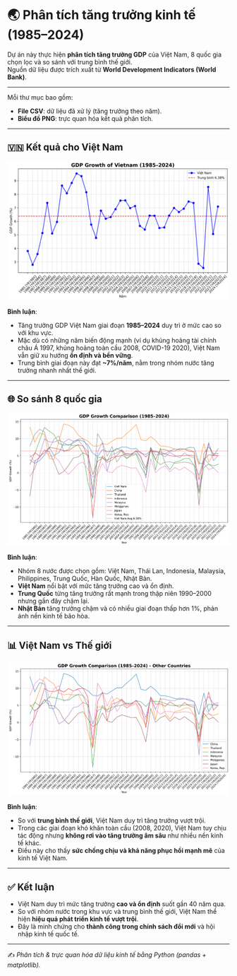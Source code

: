 # 🌏 Phân tích tăng trưởng kinh tế (1985–2024)

Dự án này thực hiện **phân tích tăng trưởng GDP** của Việt Nam, 8 quốc gia chọn lọc và so sánh với trung bình thế giới.  
Nguồn dữ liệu được trích xuất từ **World Development Indicators (World Bank)**.

---

Mỗi thư mục bao gồm:
- **File CSV**: dữ liệu đã xử lý (tăng trưởng theo năm).
- **Biểu đồ PNG**: trực quan hóa kết quả phân tích.

---

## 🇻🇳 Kết quả cho Việt Nam

![alt text](vn_growth.png)

**Bình luận**:  
- Tăng trưởng GDP Việt Nam giai đoạn **1985–2024** duy trì ở mức cao so với khu vực.  
- Mặc dù có những năm biến động mạnh (ví dụ khủng hoảng tài chính châu Á 1997, khủng hoảng toàn cầu 2008, COVID-19 2020), Việt Nam vẫn giữ xu hướng **ổn định và bền vững**.  
- Trung bình giai đoạn này đạt **~7%/năm**, nằm trong nhóm nước tăng trưởng nhanh nhất thế giới.  

---

## 🌐 So sánh 8 quốc gia

![alt text](gdp_comparison.png)

**Bình luận**:  
- Nhóm 8 nước được chọn gồm: Việt Nam, Thái Lan, Indonesia, Malaysia, Philippines, Trung Quốc, Hàn Quốc, Nhật Bản.  
- **Việt Nam** nổi bật với mức tăng trưởng cao và ổn định.  
- **Trung Quốc** từng tăng trưởng rất mạnh trong thập niên 1990–2000 nhưng gần đây chậm lại.  
- **Nhật Bản** tăng trưởng chậm và có nhiều giai đoạn thấp hơn 1%, phản ánh nền kinh tế bão hòa.  

---

## 📊 Việt Nam vs Thế giới

![alt text](other_countries_growth.png)

**Bình luận**:  
- So với **trung bình thế giới**, Việt Nam duy trì tăng trưởng vượt trội.  
- Trong các giai đoạn khó khăn toàn cầu (2008, 2020), Việt Nam tuy chịu tác động nhưng **không rơi vào tăng trưởng âm sâu** như nhiều nền kinh tế khác.  
- Điều này cho thấy **sức chống chịu và khả năng phục hồi mạnh mẽ** của kinh tế Việt Nam.  

---

## ✅ Kết luận

- Việt Nam duy trì mức tăng trưởng **cao và ổn định** suốt gần 40 năm qua.  
- So với nhóm nước trong khu vực và trung bình thế giới, Việt Nam thể hiện **hiệu quả phát triển kinh tế vượt trội**.  
- Đây là minh chứng cho **thành công trong chính sách đổi mới** và hội nhập kinh tế quốc tế.  

---
✍️ *Phân tích & trực quan hóa dữ liệu kinh tế bằng Python (pandas + matplotlib).*


